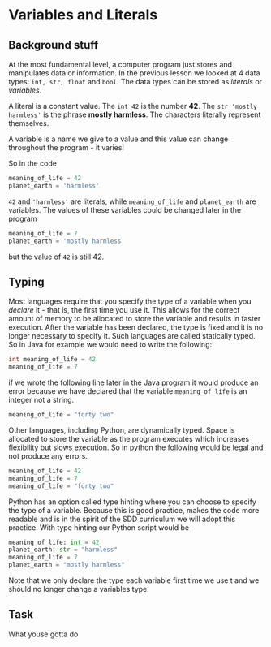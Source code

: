# Variables and Literals

## Background stuff

At the most fundamental level, a computer program just stores and manipulates data or information. In the previous lesson we looked at 4 data types: `int, str, float` and `bool`. The data types can be stored as *literals* or *variables*.

A literal is a constant value. The `int 42` is the number **42**. The `str 'mostly harmless'` is the phrase **mostly harmless**. The characters literally represent themselves.

A variable is a name we give to a value and this value can change throughout the program - it varies!

So in the code
```python
meaning_of_life = 42
planet_earth = 'harmless'
```

`42` and `'harmless'` are literals, while `meaning_of_life` and `planet_earth` are variables. The values of these variables could be changed later in the program

```python
meaning_of_life = 7
planet_earth = 'mostly harmless'
```

but the value of `42` is still 42.

## Typing
Most languages require that you specify the type of a variable when you *declare* it - that is, the first time you use it. This allows for the correct amount of memory to be allocated to store the variable and results in faster execution. After the variable has been declared, the type is fixed and it is no longer necessary to specify it. Such languages are called statically typed. So in Java for example we would need to write the following:

```java
int meaning_of_life = 42
meaning_of_life = 7
```
if we wrote the following line later in the Java program it would produce an error because we have declared that the variable `meaning_of_life` is an integer not a string.

```java
meaning_of_life = "forty two"
```
Other languages, including Python, are dynamically typed. Space is allocated to store the variable as the program executes which increases flexibility but slows execution. So in python the following would be legal and not produce any errors.

```python
meaning_of_life = 42
meaning_of_life = 7
meaning_of_life = "forty two"
```

Python has an option called type hinting where you can choose to specify the type of a variable. Because this is good practice, makes the code more readable and is in the spirit of the SDD curriculum we will adopt this practice. With type hinting our Python script would be

```python
meaning_of_life: int = 42
planet_earth: str = "harmless"
meaning_of_life = 7
planet_earth = "mostly harmless"
```
Note that we only declare the type each variable first time we use t and we should no longer change a variables type.

## Task

What youse gotta do
